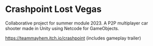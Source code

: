# Crashpoint Lost Vegas
Collaborative project for summer module 2023. A P2P multiplayer car shooter made in Unity using Netcode for GameObjects. 

https://teammayhem.itch.io/crashpoint (includes gameplay trailer)
